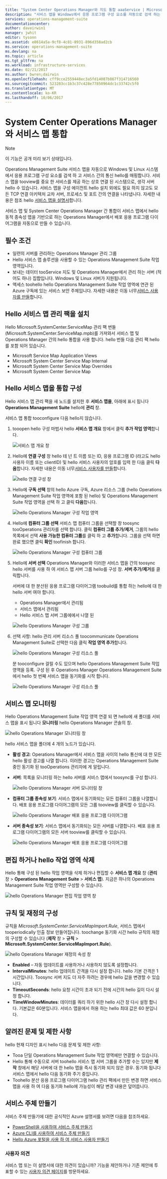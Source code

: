 ```yaml
---
title: "System Center Operations Manager와 지도 통합 aaaService | Microsoft Docs"
description: "서비스 맵을 Windows에서 응용 프로그램 구성 요소를 자동으로 검색 하는 Operations Management Suite 솔루션 및 Linux 시스템 및 지도 hello 서비스 간의 통신 합니다. 이 문서에서는 서비스 맵을 사용 하 여 tooautomatically Operations Manager에서 배포 응용 프로그램 다이어그램을 만듭니다."
services: operations-management-suite
documentationcenter: 
author: daveirwin1
manager: jwhit
editor: tysonn
ms.assetid: e8614a5a-9cf8-4c81-8931-896d358ad2cb
ms.service: operations-management-suite
ms.devlang: na
ms.topic: article
ms.tgt_pltfrm: na
ms.workload: infrastructure-services
ms.date: 02/21/2017
ms.author: bwren;dairwin
ms.openlocfilehash: cff9cce2559448ec3a5fd14087b867f314716560
ms.sourcegitcommit: 523283cc1b3c37c428e77850964dc1c33742c5f0
ms.translationtype: MT
ms.contentlocale: ko-KR
ms.lasthandoff: 10/06/2017
---
```

# <a name="service-map-integration-with-system-center-operations-manager"></a>System Center Operations Manager와 서비스 맵 통합
  > [!NOTE]
  > 이 기능은 공개 미리 보기 상태입니다.
  > 
  
Operations Management Suite 서비스 맵을 자동으로 Windows 및 Linux 시스템에서 응용 프로그램 구성 요소를 검색 하 고 서비스 간의 통신 hello를 매핑합니다. 서비스 맵을 tooview를 중요 한 서비스를 제공 하는 상호 연결 된 시스템으로, 생각 서버 hello 수 있습니다. 서비스 맵을 구성 에이전트 hello 설치 외에도 필요 하지 않고도 모든 TCP 연결 아키텍처 교차 서버, 프로세스 및 포트 간의 연결을 나타냅니다. 자세한 내용은 참조 hello [서비스 맵을 설명서](operations-management-suite-service-map.md)합니다.

서비스 맵 및 System Center Operations Manager 간 통합이 서비스 맵에서 hello 동적 종속성 맵을 기반으로 하는 Operations Manager에서 배포 응용 프로그램 다이어그램을 자동으로 만들 수 있습니다.

## <a name="prerequisites"></a>필수 조건
* 일련의 서버를 관리하는 Operations Manager 관리 그룹
* Hello 서비스 맵 솔루션을 사용할 수 있는 Operations Management Suite 작업 영역입니다.
* 보내는 데이터 tooService 지도 및 Operations Manager에서 관리 하는 서버 (적어도 하나) 집합입니다. Windows 및 Linux 서버가 지원됩니다.
* 액세스 toohello hello Operations Management Suite 작업 영역에 연관 된 Azure 구독에 있는 서비스 보안 주체입니다. 자세한 내용은 이동 너무[서비스 사용자를 만들](#creating-a-service-principal)합니다.

## <a name="install-hello-service-map-management-pack"></a>Hello 서비스 맵 관리 팩을 설치
Hello Microsoft.SystemCenter.ServiceMap 관리 팩 번들 (Microsoft.SystemCenter.ServiceMap.mpb)를 가져와서 서비스 맵 및 Operations Manager 간의 hello 통합을 사용 합니다. hello 번들 다음 관리 팩 hello를 포함 되어 있습니다.
* Microsoft Service Map Application Views
* Microsoft System Center Service Map Internal
* Microsoft System Center Service Map Overrides
* Microsoft System Center Service Map

## <a name="configure-hello-service-map-integration"></a>Hello 서비스 맵을 통합 구성
Hello 서비스 맵 관리 팩을 새 노드를 설치한 후 **서비스 맵을**, 아래에 표시 됩니다 **Operations Management Suite** hello에 **관리** 창. 

서비스 맵 통합 tooconfigure 다음 hello지 않습니다.

1. tooopen hello 구성 마법사 hello **서비스 맵 개요** 창에서 클릭 **추가 작업 영역**합니다.  

    ![서비스 맵 개요 창](media/oms-service-map/scom-configuration.png)

2. Hello에 **연결 구성** 창 hello 테 넌 트 이름 또는 ID, 응용 프로그램 ID (라고도 hello 사용자 이름 또는 clientID) 및 hello 서비스 사용자의 암호를 입력 한 다음 클릭 **다음**합니다. 자세한 내용은 이동 너무[서비스 사용자를 만들](#creating-a-service-principal)합니다.

    ![hello 연결 구성 창](media/oms-service-map/scom-config-spn.png)

3. Hello에 **구독 선택** 창의 hello Azure 구독, Azure 리소스 그룹 (hello Operations Management Suite 작업 영역에 포함 된 hello) 및 Operations Management Suite 작업 영역을 선택 하 고 클릭 **다음**합니다.

    ![hello Operations Manager 구성 작업 영역](media/oms-service-map/scom-config-workspace.png)

4. Hello에 **컴퓨터 그룹 선택** 서비스 맵 컴퓨터 그룹을 선택할 창 toosync tooOperations 관리자를 선택 합니다. 클릭 **컴퓨터 그룹 추가/제거**, 그룹의 hello 목록에서 선택 **사용 가능한 컴퓨터 그룹**를 클릭 하 고 **추가**합니다.  그룹을 선택 하면 완료 했으면 클릭 **확인** toofinish 합니다.
    
    ![hello Operations Manager 구성 컴퓨터 그룹](media/oms-service-map/scom-config-machine-groups.png)
    
5. Hello에 **서버 선택** Operations Manager와 이러한 서비스 맵을 간의 toosync hello 서버를 사용 하 여 서비스 맵 서버 그룹 hello를 구성 창. **서버 추가/제거**를 클릭합니다.   
    
    서버에 대 한 분산된 응용 프로그램 다이어그램 toobuild를 통합 하는 hello에 대 한 hello 서버 여야 합니다.

    * Operations Manager에서 관리됨
    * 서비스 맵에서 관리됨
    * Hello 서비스 맵 서버 그룹에에서 나열 된

    ![hello Operations Manager 구성 그룹](media/oms-service-map/scom-config-group.png)

6. 선택 사항: hello 관리 서버 리소스 풀 toocommunicate Operations Management Suite로 선택한 다음 클릭 **작업 영역 추가**합니다.

    ![hello Operations Manager 구성 리소스 풀](media/oms-service-map/scom-config-pool.png)

    분 tooconfigure 걸릴 수도 있으며 hello Operations Management Suite 작업 영역을 등록. 구성 된 후 Operations Manager Operations Management Suite에서 hello 첫 번째 서비스 맵을 동기화를 시작 합니다.

    ![hello Operations Manager 구성 리소스 풀](media/oms-service-map/scom-config-success.png)


## <a name="monitor-service-map"></a>서비스 맵 모니터링
Hello Operations Management Suite 작업 영역 연결 되 면 hello에 새 폴더를 서비스 맵을 표시 됩니다 **모니터링** hello Operations Manager 콘솔의 창.

![hello Operations Manager 모니터링 창](media/oms-service-map/scom-monitoring.png)

hello 서비스 맵을 폴더에 4 개의 노드가 있습니다.
* **활성 경고**: Operations Manager에서 서비스 맵을 사이의 hello 통신에 대 한 모든 hello 활성 경고를 나열 합니다.  이러한 경고는 Operations Management Suite 중인 동기화 된 tooOperations 관리자에 게 알립니다. 

* **서버**: 목록을 모니터링 하는 hello 서버를 서비스 맵에서 toosync를 구성 합니다.

    ![hello Operations Manager 서버 모니터링 창](media/oms-service-map/scom-monitoring-servers.png)

* **컴퓨터 그룹 종속성 보기**: 서비스 맵에서 동기화되는 모든 컴퓨터 그룹을 나열합니다. 배포 응용 프로그램 다이어그램의 모든 그룹 tooview를 클릭할 수 있습니다.

    ![hello Operations Manager 배포 응용 프로그램 다이어그램](media/oms-service-map/scom-group-dad.png)

* **서버 종속성 보기**: 서비스 맵에서 동기화되는 모든 서버를 나열합니다. 배포 응용 프로그램 다이어그램의 모든 서버 tooview를 클릭할 수 있습니다.

    ![hello Operations Manager 배포 응용 프로그램 다이어그램](media/oms-service-map/scom-dad.png)

## <a name="edit-or-delete-hello-workspace"></a>편집 하거나 hello 작업 영역 삭제
Hello 통해 구성 된 hello 작업 영역을 삭제 하거나 편집할 수 **서비스 맵 개요** 창 (**관리** 창 > **Operations Management Suite**  >  **서비스 맵**). 지금은 하나의 Operations Management Suite 작업 영역만 구성할 수 있습니다.

![hello Operations Manager 편집 작업 영역 창](media/oms-service-map/scom-edit-workspace.png)

## <a name="configure-rules-and-overrides"></a>규칙 및 재정의 구성
규칙을 _Microsoft.SystemCenter.ServiceMapImport.Rule_, 서비스 맵에서 tooperiodically 인출 정보 만들어집니다. toochange 동기화 시간 hello 규칙의 재정의 구성할 수 있습니다 (**제작** 창 > **규칙** > **Microsoft.SystemCenter.ServiceMapImport.Rule**).

![hello Operations Manager 재정의 속성 창](media/oms-service-map/scom-overrides.png)

* **Enabled** – 자동 업데이트를 사용하거나 사용하지 않도록 설정합니다. 
* **IntervalMinutes**: hello 업데이트 간격을 다시 설정 합니다. hello 기본 간격은 1 시간입니다. Toosync 서버 지도 더 자주 하려는 경우에 hello 값을 변경할 수 있습니다.
* **TimeoutSeconds**: hello 요청 시간이 초과 되기 전에 시간의 hello 길이 다시 설정 합니다. 
* **TimeWindowMinutes**: 데이터를 쿼리 하기 위한 hello 시간 창 다시 설정 합니다. 기본값은 60분입니다. 서비스 맵을에서 허용 하는 hello 최대 값은 60 분입니다.

## <a name="known-issues-and-limitations"></a>알려진 문제 및 제한 사항

hello 현재 디자인 표시 hello 다음 문제 및 제한 사항:
* Tooa 단일 Operations Management Suite 작업 영역에만 연결할 수 있습니다.
* Hello 통해 수동으로 서버 toohello 서비스 맵 서버 그룹을 추가할 수는 있지만 **제작** 창에서 해당 서버에 대 한 hello 맵을 즉시 동기화 되지 않은 경우.  동기화 됩니다 서비스 맵에서 hello 다음 동기화 주기 중입니다.
* Toohello 분산 응용 프로그램 다이어그램 hello 관리 팩에서 만든 변경 하면 서비스 맵을 사용 하 여 다음 동기화 hello에 가능성이 해당 변경 내용은 덮어씁니다.

## <a name="create-a-service-principal"></a>서비스 주체 만들기
서비스 주체 만들기에 대한 공식적인 Azure 설명서를 보려면 다음을 참조하세요.
* [PowerShell을 사용하여 서비스 주체 만들기](https://docs.microsoft.com/azure/azure-resource-manager/resource-group-authenticate-service-principal)
* [Azure CLI를 사용하여 서비스 주체 만들기](https://docs.microsoft.com/azure/azure-resource-manager/resource-group-authenticate-service-principal-cli)
* [Hello Azure 포털을 사용 하 여 서비스 사용자 만들기](https://docs.microsoft.com/azure/azure-resource-manager/resource-group-create-service-principal-portal)

### <a name="feedback"></a>사용자 의견
서비스 맵 또는 이 설명서에 대한 의견이 있습니까? 기능을 제안하거나 기존 제안에 투표할 수 있는 [사용자 의견 페이지](https://feedback.azure.com/forums/267889-log-analytics/category/184492-service-map)를 방문하세요.
